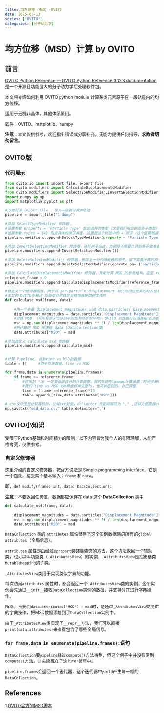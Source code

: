 ```yaml
---
title: 均方位移（MSD）-OVITO
date: 2025-05-13
series: ["OVITO"]
categories: [分子动力学]
---
```


# 均方位移（MSD）计算 by OVITO

## 前言

[OVITO Python Reference — OVITO Python Reference 3.12.3 documentation](https://docs.ovito.org/python/index.html) 是一个开源且功能强大的分子动力学后处理软件包。

本文将介绍如何利用 OVITO python module 计算某类元素原子在一段轨迹内的均方位移。

适用于无机非晶体，其他体系慎用。

软件：OVITO、matplotlib、numpy

**注意**：本文仅供参考，欢迎指出错误或分享补充。无能力提供任何指导，**求教者切勿留言**。

## OVITO版

### 代码展示

```python
from ovito.io import import_file, export_file
from ovito.modifiers import CalculateDisplacementsModifier
from ovito.modifiers import SelectTypeModifier,InvertSelectionModifier,DeleteSelectedModifier,ExpressionSelectionModifier
import numpy as np
import matplotlib.pyplot as plt

#万物起源 import_file ，导入一段要计算的轨迹
pipeline = import_file("1.dump")

#添加 SelectTypeModifier 修饰器
#设置参数 property = 'Particle Type' 指定选择的类型（这里我们指定的是原子类型）
#设置参数 types = {4} 指定具体的原子类型，这里是这个轨迹中的 4 原子（这个值要根据自己的体系修改），这里用数字代表原子是因为我使用的lammps的输出风格没有记录原子的元素符号，如果你的轨迹里记录的是 元素符号 信息，比如说 VASP 输出的 XDATCAR，则需要用类似于 types = {"H"} 的写法
pipeline.modifiers.append(SelectTypeModifier(property = 'Particle Type', types = {4}))

#添加 InvertSelectionModifier 修饰器，进行原子反选，为剔除不需要计算的原子做准备
pipeline.modifiers.append(InvertSelectionModifier())    

#添加 DeleteSelectedModifier 修饰器，删除上一行代码反选的原子，留下需要计算的原子
pipeline.modifiers.append(DeleteSelectedModifier(operate_on= {'particles'}))                    

#添加 CalculateDisplacementsModifier 修饰器，指定计算 MSD 的参考结构，这里 reference_frame = 0 代表初始结构是参考结构
reference_frame = 0
pipeline.modifiers.append(CalculateDisplacementsModifier(reference_frame=0))    #a subclass of ovito.pipeline.ReferenceConfigurationModifier

#自定义一个修饰器函数，用于将 per-particle displacement 转化为相应元素的均方位移
#本文的 OVITO小知识 将简单介绍自定义修饰器是如何工作的
def calculate_msd(frame, data):
    
	#用一个变量 displacement_magnitudes 记录 data.particles['Displacement Magnitude']，简化代码
	displacement_magnitudes = data.particles['Displacement Magnitude']
	#计算 MSD （将所有原子位移的平方加和然后求平均），OVITO 的数据可以直接和 numpy 交互，nice
	msd = np.sum(displacement_magnitudes ** 2) / len(displacement_magnitudes)           
	#把计算的 MSD 传递给 data (DataCollection类)
	data.attributes["MSD"] = msd 
    
#添加自定义 calculate_msd 修饰器
pipeline.modifiers.append(calculate_msd)


#计算 Pipeline, 得到time vs MSD的数据
table = []     #用于存放数据，time vs MSD

for frame,data in enumerate(pipeline.frames):
	if frame >= reference_frame:
		#这里的 *10 一定要根据自己的计算调整，我的轨迹在lammps计算设置：时间步是0.5fs，每20步输出一帧，所以轨迹中每帧其实经历了10fs，所以乘以10
		#我们 time vs MSD 的x横坐标单位是fs，也可以是别的，自己调整
		time = (frame-reference_frame)*10                 
		table.append([time,data.attributes['MSD']])

#.csv文件还是比较高级的，比纯txt好些，delimiter 指定间隔符为 "," ,这样方便直接excel打开
np.savetxt("msd_data.csv",table,delimiter=",")
```

## OVITO小知识

受限于Python基础和时间精力的限制，以下内容皆为我个人的有限理解，未能严格考究，仅供参考。

### 自定义修饰器

这里介绍的自定义修饰器，按官方说法是 Simple programming interface，它是一个函数，接受两个基本输入：`frame` 和 `data`。

即，`def modify(frame: int, data: DataCollection):`

**注意**：不要返回任何值，数据都应保存在 data 这个 **DataCollection** 类中

```python
def calculate_msd(frame, data):
    
	displacement_magnitudes = data.particles['Displacement Magnitude']
	msd = np.sum(displacement_magnitudes ** 2) / len(displacement_magnitudes)           
	data.attributes["MSD"] = msd 
```

`DataCollection` 类的 `attributes` 属性储存了这个实例数据集的所有的`global attributes`（全局信息）。

`attributes` 属性是由经过`@propert`装饰器装饰的方法，这个方法返回一个辅助类，也可以叫功能类（`_AttributesView`）的实例，`_AttributesView`是抽象基类`MutableMapping`的子类。

`_AttributesView`类用于实现类似字典的功能。

每次访问`attributes` 属性时，都会返回一个`_AttributesView`类的实例，这个实例会先通过`__init__`接收`DataCollection`实例的数据，并支持对其进行字典操作。

所以，当我们`data.attributes["MSD"] = msd`时，是通过`_AttributesView`类提供的字典操作，把MSD数据添加到了`DataCollection`实例中。

由于`_AttributesView`类实现了`__repr__`方法，我们可以直接`print(data.attributes)`来查看包含了哪些全局信息。

### `for frame,data in enumerate(pipeline.frames):`语句

`DataCollection`要`pipeline`经过`compute()`方法得到，但这个例子中并没有见到`compute()`方法。其实隐藏在了这句`for`循环中。

`pipeline.frames`会返回一个迭代器，这个迭代器中`yield`产生每一帧的`DataCollection`。

## References

1.[OVITO官方的MSD脚本](https://www.ovito.org/manual/python/introduction/examples/modifiers/msd_calculation.html)
